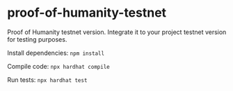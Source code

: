 # proof-of-humanity-testnet
Proof of Humanity testnet version. Integrate it to your project testnet version for testing purposes. 

Install dependencies:
```npm install```

Compile code:
```npx hardhat compile```

Run tests:
```npx hardhat test```
